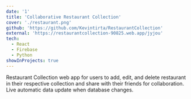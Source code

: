 ```yaml
---
date: '1'
title: 'Collaborative Restaurant Collection'
cover: './restaurant.png'
github: 'https://github.com/Kevintirta/RestaurantCollection'
external: 'https://restaurantcollection-90825.web.app/jyjou'
tech:
  - React
  - Firebase
  - Python
showInProjects: true
---
```


Restaurant Collection web app for users to add, edit, and delete restaurant in their respective collection and share with their friends for collaboration. Live automatic data update when database changes.
